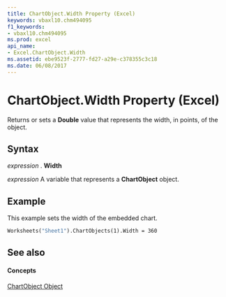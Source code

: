 ```yaml
---
title: ChartObject.Width Property (Excel)
keywords: vbaxl10.chm494095
f1_keywords:
- vbaxl10.chm494095
ms.prod: excel
api_name:
- Excel.ChartObject.Width
ms.assetid: ebe9523f-2777-fd27-a29e-c378355c3c18
ms.date: 06/08/2017
---
```



# ChartObject.Width Property (Excel)

Returns or sets a **Double** value that represents the width, in points, of the object.


## Syntax

 _expression_ . **Width**

 _expression_ A variable that represents a **ChartObject** object.


## Example

This example sets the width of the embedded chart.


```vb
Worksheets("Sheet1").ChartObjects(1).Width = 360
```


## See also


#### Concepts


[ChartObject Object](chartobject-object-excel.md)

